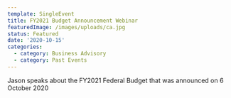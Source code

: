 ```yaml
---
template: SingleEvent
title: FY2021 Budget Announcement Webinar
featuredImage: /images/uploads/ca.jpg
status: Featured
date: '2020-10-15'
categories:
  - category: Business Advisory
  - category: Past Events
---
```

Jason speaks about the FY2021 Federal Budget that was announced on 6 October 2020
